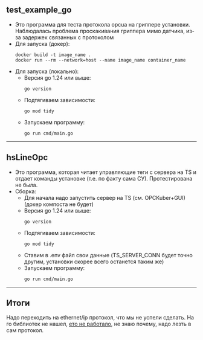 ## test_example_go
* Это программа для теста протокола opcua на гриппере установки. Наблюдалась проблема проскакивания гриппера мимо датчика, из-за задержек связанных с протоколом
* Для запуска (докер):
  ```
  docker build -t image_name .
  docker run --rm --network=host --name image_name container_name
  ```
* Для запуска (локально):
  * Версия go 1.24 или выше:
    ```
    go version
    ```
  * Подтягиваем зависимости:
    ```
    go mod tidy
    ```
  * Запускаем программу:
    ```
    go run cmd/main.go
    ```
______
## hsLineOpc
* Это программа, которая читает управляющие теги с сервера на TS и отдает команды установке (т.е. по факту сама СУ). Протестирована не была.
* Сборка:
  * Для начала надо запустить сервер на TS (см. OPCKuber+GUI) (докер компоста не будет)
  * Версия go 1.24 или выше:
    ```
    go version
    ```
  * Подтягиваем зависимости:
    ```
    go mod tidy
    ```
  * Ставим в .env файл свои данные (TS_SERVER_CONN будет точно другим, установки скорее всего останется таким же)
  * Запускаем программу:
    ```
    go run cmd/main.go
    ```
______
## Итоги
Надо переходить на ethernet/ip протокол, что мы не успели сделать. На го библиотек не нашел, [ето не работало](https://github.com/teldio-operations/go-ethernet-ip), не знаю почему, надо лезть в сам протокол. 
